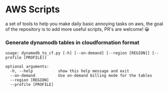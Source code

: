 # AWS Scripts

a set of tools to help you make daily basic annoying tasks on aws, the goal of the repository is to add more useful scripts, PR's are welcome! 😀

### Generate dynamodb tables in cloudformation format

```
usage: dynamodb_to_cf.py [-h] [--on-demand] [--region [REGION]] [--profile [PROFILE]]

optional arguments:
  -h, --help           show this help message and exit
  --on-demand          Use on-demand billing mode for the tables
  --region [REGION]
  --profile [PROFILE]
```
